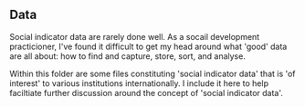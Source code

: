 ## Data

Social indicator data are rarely done well.  As a socail development practicioner, I've found it difficult to get my head around what 'good' data are all about: how to find and capture, store, sort, and analyse.

Within this folder are some files constituting 'social indicator data' that is 'of interest' to various institutions internationally.  I include it here to help faciltiate further discussion around the concept of 'social indicator data'.
